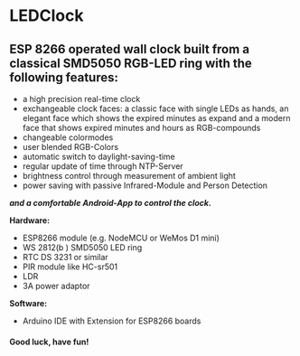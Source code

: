 
# LEDClock

## ESP 8266 operated wall clock built from a classical SMD5050 RGB-LED ring with the following features:

  - a high precision real-time clock
  - exchangeable clock faces: 
      a classic face with single LEDs as hands, 
      an elegant face which shows the expired minutes as expand and 
      a modern face that shows expired minutes and hours as RGB-compounds
  - changeable colormodes
  - user blended RGB-Colors
  - automatic switch to daylight-saving-time
  - regular update of time through NTP-Server
  - brightness control through measurement of ambient light 
  - power saving with passive Infrared-Module and Person Detection

  **_and a comfortable Android-App to control the clock._**


**Hardware:**

- ESP8266 module (e.g. NodeMCU or WeMos D1 mini)
- WS 2812(b ) SMD5050 LED ring
- RTC DS 3231 or similar
- PIR module like HC-sr501
- LDR
- 3A power adaptor
  
**Software:**

- Arduino IDE with Extension for ESP8266 boards


#### Good luck, have fun!

